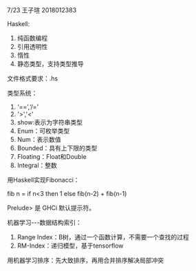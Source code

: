 7/23 王子瑄 2018012383

Haskell:

1. 纯函数编程
2. 引用透明性
3. 惰性
4. 静态类型，支持类型推导

文件格式要求：.hs

类型系统：

1. ‘==’,‘/=’
2. '>','<'
3. show:表示为字符串类型
4. Enum：可枚举类型
5. Num：表示数值
6. Bounded：具有上下限的类型
7. Floating：Float和Double
8. Integral：整数

用Haskell实现Fibonacci：

fib n = if n<3 then 1 else fib(n-2) + fib(n-1)

Prelude> 是 GHCi 默认提示符。

机器学习---数据结构索引：

1. Range Index：B树，通过一个函数计算，不需要一个查找的过程
2. RM-Index：递归模型，基于tensorflow

用机器学习排序：先大致排序，再用合并排序解决局部冲突



